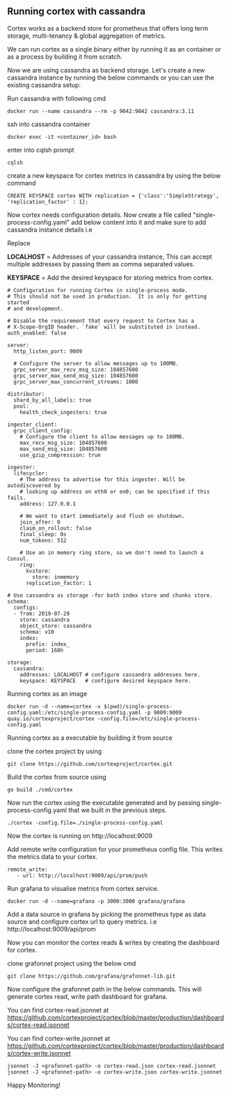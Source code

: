 ## Running cortex with cassandra


Cortex works as a backend store for prometheus that offers long term storage, multi-tenancy & global aggregation of metrics. 

We can run cortex as a single binary either by running it as an container or as a process by building it from scratch.

Now we are using cassandra as backend storage. Let's create a new cassandra instance by running the below commands or you can use the existing cassandra setup:

Run cassandra with following cmd

```
docker run --name cassandra --rm -p 9042:9042 cassandra:3.11
```

ssh into cassandra container 

```
docker exec -it <container_id> bash
```

enter into cqlsh prompt

```
cqlsh
```

create a new keyspace for cortex metrics in cassandra by using the below command

```
CREATE KEYSPACE cortex WITH replication = {'class':'SimpleStrategy', 'replication_factor' : 1};
```

Now cortex needs configuration details. Now create a file called
"single-process-config.yaml" add below content into it and make sure to add cassandra instance details i.e

Replace

 **LOCALHOST** = Addresses of your cassandra instance, This can accept multiple addresses by passing them as comma separated values.

 **KEYSPACE**  = Add the desired keyspace for storing metrics from cortex.



```
# Configuration for running Cortex in single-process mode.
# This should not be used in production.  It is only for getting started
# and development.

# Disable the requirement that every request to Cortex has a
# X-Scope-OrgID header. `fake` will be substituted in instead.
auth_enabled: false

server:
  http_listen_port: 9009

  # Configure the server to allow messages up to 100MB.
  grpc_server_max_recv_msg_size: 104857600
  grpc_server_max_send_msg_size: 104857600
  grpc_server_max_concurrent_streams: 1000

distributor:
  shard_by_all_labels: true
  pool:
    health_check_ingesters: true

ingester_client:
  grpc_client_config:
    # Configure the client to allow messages up to 100MB.
    max_recv_msg_size: 104857600
    max_send_msg_size: 104857600
    use_gzip_compression: true

ingester:
  lifecycler:
    # The address to advertise for this ingester. Will be autodiscovered by
    # looking up address on eth0 or en0; can be specified if this fails.
    address: 127.0.0.1

    # We want to start immediately and flush on shutdown.
    join_after: 0
    claim_on_rollout: false
    final_sleep: 0s
    num_tokens: 512

    # Use an in memory ring store, so we don't need to launch a Consul.
    ring:
      kvstore:
        store: inmemory
      replication_factor: 1

# Use cassandra as storage -for both index store and chunks store.
schema:
  configs:
  - from: 2019-07-29
    store: cassandra
    object_store: cassandra
    schema: v10
    index:
      prefix: index_
      period: 168h

storage:
  cassandra:
    addresses: LOCALHOST # configure cassandra addresses here.
    keyspace: KEYSPACE   # configure desired keyspace here.
```

Running cortex as an image

```
docker run -d --name=cortex -v $(pwd)/single-process-config.yaml:/etc/single-process-config.yaml -p 9009:9009  quay.io/cortexproject/cortex -config.file=/etc/single-process-config.yaml
```

Running cortex as a executable by building it from source

clone the cortex project by using

```
git clone https://github.com/cortexproject/cortex.git
```

Build the cortex from source using

```
go build ./cmd/cortex
```

Now run the cortex using the executable generated and by passing single-process-config.yaml that we built in the previous steps.

```
./cortex -config.file=./single-process-config.yaml
```

Now the cortex is running on http://localhost:9009

Add remote write configuration for your prometheus config file. This writes the metrics data to your cortex. 

```
remote_write:
   - url: http://localhost:9009/api/prom/push
```

Run grafana to visualise metrics from cortex service.

```
docker run -d --name=grafana -p 3000:3000 grafana/grafana
```

Add a data source in grafana by picking the prometheus type as data source and configure cortex url to query metrics. 
i.e http://localhost:9009/api/prom

Now you can monitor the cortex reads & writes by creating the dashboard for cortex.

clone grafonnet project using the below cmd

```
git clone https://github.com/grafana/grafonnet-lib.git
```

Now configure the grafonnet path in the below commands. This will generate cortex read, write path dashboard for grafana.

You can find cortex-read.jsonnet at
https://github.com/cortexproject/cortex/blob/master/production/dashboards/cortex-read.jsonnet

You can find cortex-write.jsonnet at 
https://github.com/cortexproject/cortex/blob/master/production/dashboards/cortex-write.jsonnet

```
jsonnet -J <grafonnet-path> -o cortex-read.json cortex-read.jsonnet
jsonnet -J <grafonnet-path> -o cortex-write.json cortex-write.jsonnet
```

Happy Monitoring!